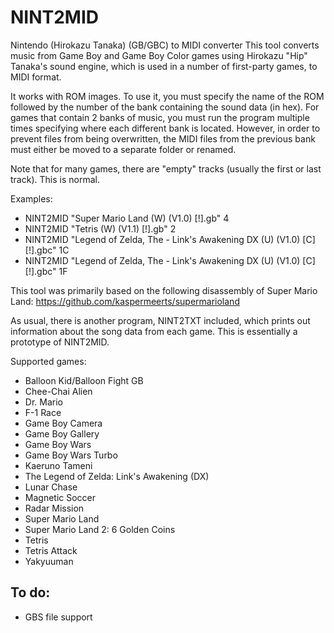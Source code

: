 # NINT2MID
Nintendo (Hirokazu Tanaka) (GB/GBC) to MIDI converter
This tool converts music from Game Boy and Game Boy Color games using Hirokazu "Hip" Tanaka's sound engine, which is used in a number of first-party games, to MIDI format.

It works with ROM images. To use it, you must specify the name of the ROM followed by the number of the bank containing the sound data (in hex). For games that contain 2 banks of music, you must run the program multiple times specifying where each different bank is located. However, in order to prevent files from being overwritten, the MIDI files from the previous bank must either be moved to a separate folder or renamed.

Note that for many games, there are "empty" tracks (usually the first or last track). This is normal.

Examples:
* NINT2MID "Super Mario Land (W) (V1.0) [!].gb" 4
* NINT2MID "Tetris (W) (V1.1) [!].gb" 2
* NINT2MID "Legend of Zelda, The - Link's Awakening DX (U) (V1.0) [C][!].gbc" 1C
* NINT2MID "Legend of Zelda, The - Link's Awakening DX (U) (V1.0) [C][!].gbc" 1F

This tool was primarily based on the following disassembly of Super Mario Land: https://github.com/kaspermeerts/supermarioland

As usual, there is another program, NINT2TXT included, which prints out information about the song data from each game. This is essentially a prototype of NINT2MID.

Supported games:
* Balloon Kid/Balloon Fight GB
* Chee-Chai Alien
* Dr. Mario
* F-1 Race
* Game Boy Camera
* Game Boy Gallery
* Game Boy Wars
* Game Boy Wars Turbo
* Kaeruno Tameni
* The Legend of Zelda: Link's Awakening (DX)
* Lunar Chase
* Magnetic Soccer
* Radar Mission
* Super Mario Land
* Super Mario Land 2: 6 Golden Coins
* Tetris
* Tetris Attack
* Yakyuuman

## To do:
  * GBS file support
